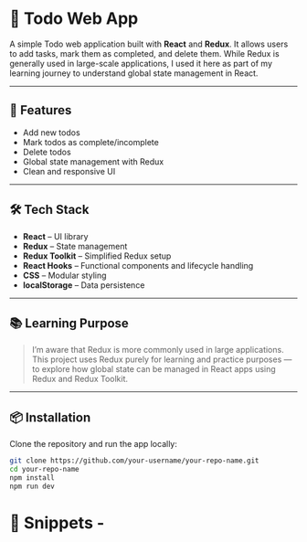 # 📝 Todo Web App

A simple Todo web application built with **React** and **Redux**. It allows users to add tasks, mark them as completed, and delete them. While Redux is generally used in large-scale applications, I used it here as part of my learning journey to understand global state management in React.

---

## 🚀 Features

- Add new todos  
- Mark todos as complete/incomplete  
- Delete todos  
- Global state management with Redux  
- Clean and responsive UI

---

## 🛠️ Tech Stack

- **React** – UI library  
- **Redux** – State management  
- **Redux Toolkit** – Simplified Redux setup  
- **React Hooks** – Functional components and lifecycle handling  
- **CSS** – Modular styling 
- **localStorage** – Data persistence

---

## 📚 Learning Purpose

> I’m aware that Redux is more commonly used in large applications. This project uses Redux purely for learning and practice purposes — to explore how global state can be managed in React apps using Redux and Redux Toolkit.

---

## 📦 Installation

Clone the repository and run the app locally:

```bash
git clone https://github.com/your-username/your-repo-name.git
cd your-repo-name
npm install
npm run dev
```

# 📝 Snippets - 




